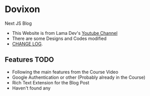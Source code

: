 # Dovixon

Next JS Blog

- This Website is from Lama Dev's [Youtube Channel](https://youtu.be/DpYE5zPDRVQ)
- There are some Designs and Codes modified
- [CHANGE LOG](https://github.com/ryco-h/Dovixon/blob/main/CHANGELOG.md).

## Features TODO

- Following the main features from the Course Video
- Google Authentication or other (Probably already in the Course)
- Rich Text Extension for the Blog Post
- Haven't found any
